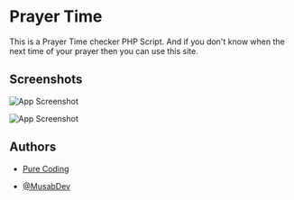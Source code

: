 
# Prayer Time

This is a Prayer Time checker PHP Script. And if you don't know when the next time of your prayer then you can use this site.


## Screenshots

![App Screenshot](https://github.com/MusabDev/prayer-time/blob/main/assets/screenshot/1.png?raw=true)

![App Screenshot](https://github.com/MusabDev/prayer-time/blob/main/assets/screenshot/2.png?raw=true)

  
## Authors

- [Pure Coding](https://www.youtube.com/PureCoding/)

- [@MusabDev](https://github.com/MusabDev/)

  
